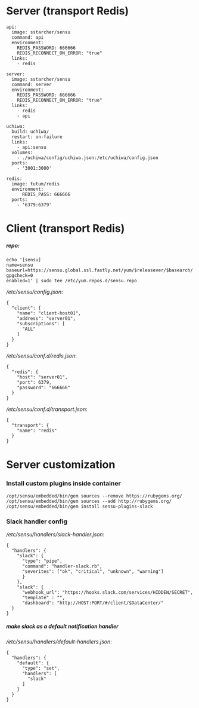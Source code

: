 # Server (transport Redis)
```
api:
  image: sstarcher/sensu
  command: api
  environment:
    REDIS_PASSWORD: 666666
    REDIS_RECONNECT_ON_ERROR: "true"
  links:
    - redis

server:
  image: sstarcher/sensu
  command: server
  environment:
    REDIS_PASSWORD: 666666
    REDIS_RECONNECT_ON_ERROR: "true"
  links:
    - redis
    - api

uchiwa:
  build: uchiwa/
  restart: on-failure
  links:
    - api:sensu
  volumes:
    - ./uchiwa/config/uchiwa.json:/etc/uchiwa/config.json
  ports:
    - '3001:3000'

redis:
  image: tutum/redis
  environment:
      REDIS_PASS: 666666
  ports:
    - '6379:6379'
```

# Client (transport Redis)
##### repo:
```
echo '[sensu]
name=sensu
baseurl=https://sensu.global.ssl.fastly.net/yum/$releasever/$basearch/
gpgcheck=0
enabled=1' | sudo tee /etc/yum.repos.d/sensu.repo
```

*/etc/sensu/config.json*:
```
{
  "client": {
    "name": "client-host01",
    "address": "server01",
    "subscriptions": [
      "ALL"
    ]
  }
}
```

*/etc/sensu/conf.d/redis.json*:
```
{
  "redis": {
    "host": "server01",
    "port": 6379,
    "password": "666666"
  }
}
```

*/etc/sensu/conf.d/transport.json*:
```
{
  "transport": {
    "name": "redis"
  }
}
```

# Server customization
### Install custom plugins inside container
```
/opt/sensu/embedded/bin/gem sources --remove https://rubygems.org/
/opt/sensu/embedded/bin/gem sources --add http://rubygems.org/
/opt/sensu/embedded/bin/gem install sensu-plugins-slack
```

### Slack handler config
*/etc/sensu/handlers/slack-handler.json*:
```
{
  "handlers": {
    "slack": {
      "type": "pipe",
      "command": "handler-slack.rb",
      "severites": ["ok", "critical", "unknown", "warning"]
      }
    },
    "slack": {
      "webhook_url": "https://hooks.slack.com/services/HIDDEN/SECRET",
      "template" : "",
      "dashboard": "http://HOST:PORT/#/client/$DataCenter/"
  }
}
```

##### make slack as a default notification handler
*/etc/sensu/handlers/default-handlers.json*:
```
{
  "handlers": {
    "default": {
      "type": "set",
      "handlers": [
        "slack"
      ]
    }
  }
}
```
